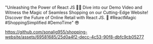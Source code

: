 "Unleashing the Power of React JS 🚀🛒 Dive into our Demo Video and Witness the Magic of Seamless Shopping on our Cutting-Edge Website! Discover the Future of Online Retail with React JS. 🌟 #ReactMagic #ShoppingSimplified #DemoTime" 😎







https://github.com/sonalig955/shopping-website/assets/69581685/25d0a4f2-decc-4c53-90f8-dbfc9cb05277

